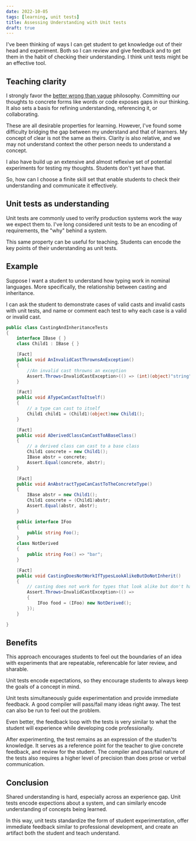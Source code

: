```yaml
---
date: 2022-10-05
tags: [learning, unit tests]
title: Assessing Understanding with Unit tests
draft: true
---
```


<!-- TODO: Benefits section doesn't flow with overall framing -->
<!-- TODO: should test this more in mentoring before posting -->
I've been thinking of ways I can get student to get knowledge out of their head and experiment. Both so I can review and give feedback and to get them in the habit of checking their understanding. I think unit tests might be an effective tool.
<!--more-->

## Teaching clarity
I strongly favor the [better wrong than vague](../posts/Whats-Your-Duck-V2/2022-06-16-1-Software-as-Clarity.md) philosophy. Committing our thoughts to concrete forms like words or code exposes gaps in our thinking. It also sets a basis for refining understanding, referencing it, or collaborating.

These are all desirable properties for learning. However, I've found some difficulty bridging the gap between my understand and that of learners. My concept of clear is not the same as theirs. Clarity is also relative, and we may not understand context the other person needs to understand a concept. 

I also have build up an extensive and almost reflexive set of potential experiments for testing my thoughts. Students don't yet have that.

So, how can I choose a finite skill set that enable students to check their understanding and communicate it effectively.

## Unit tests as understanding

Unit tests are commonly used to verify production systems work the way we expect them to.
I've long considered unit tests to be an encoding of requirements, the "why" behind a system.

This same property can be useful for teaching. Students can encode the key points of their understanding as unit tests.

## Example

Suppose I want a student to understand how typing work in nominal languages. More specifically, the relationship between casting and inheritance.

I can ask the student to demonstrate cases of valid casts and invalid casts with unit tests, and name or comment each test to why each case is a valid or invalid cast.

```cs
public class CastingAndInheritanceTests
{
    interface IBase { }
    class Child1 : IBase { }

    [Fact]
    public void AnInvalidCastThrownsAnException()
    {
        //An invalid cast throwns an exception
        Assert.Throws<InvalidCastException>(() => (int)(object)"string");
    }

    [Fact]
    public void ATypeCanCastToItself()
    {
        // a type can cast to itself
        Child1 child1 = (Child1)(object)new Child1();
    }

    [Fact]
    public void ADerivedClassCanCastToABaseClass()
    {
        // a derived class can cast to a base class
        Child1 concrete = new Child1();
        IBase abstr = concrete;
        Assert.Equal(concrete, abstr);
    }

    [Fact]
    public void AnAbstractTypeCanCastToTheConcreteType()
    {
        IBase abstr = new Child1();
        Child1 concrete = (Child1)abstr;
        Assert.Equal(abstr, abstr);
    }

    public interface IFoo
    {
        public string Foo();
    }
    class NotDerived
    {
        public string Foo() => "bar";
    }

    [Fact]
    public void CastingDoesNotWorkIfTypesLookAlikeButDoNotInherit()
    {
        // casting does not work for types that look alike but don't have an inheritance relationship
        Assert.Throws<InvalidCastException>(() =>
        {
            IFoo food = (IFoo) new NotDerived();
        });
    }

}
```

## Benefits

This approach encourages students to feel out the boundaries of an idea with experiments that are repeatable, referencable for later review, and sharable. 

Unit tests encode expectations, so they encourage students to always keep the goals of a concept in mind.

Unit tests simultaneously guide experimentation and provide immediate feedback. A good compiler will pass/fail many ideas right away. The test can also be run to feel out the problem. 

Even better, the feedback loop with the tests is very similar to what the student will experience while developing code professionally.

After experimenting, the test remains as an expression of the studen'ts knowledge. It serves as a reference point for the teacher to give concrete feedback, and review for the student. The compiler and pass/fail nature of the tests also requires a higher level of precision than does prose or verbal communication.


## Conclusion

Shared understanding is hard, especially across an experience gap.
Unit tests encode expections about a system, and can similarly encode understanding of concepts being learned.

In this way, unit tests standardize the form of student experimentation, offer immediate feedback similar to professional development, and create an artifact both the student and teach understand.